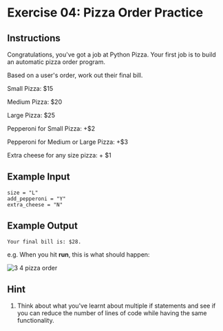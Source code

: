 # Exercise 04: Pizza Order Practice

## Instructions

Congratulations, you've got a job at Python Pizza. Your first job is to build an automatic pizza order program.

Based on a user's order, work out their final bill.

Small Pizza: $15

Medium Pizza: $20

Large Pizza: $25

Pepperoni for Small Pizza: +$2

Pepperoni for Medium or Large Pizza: +$3

Extra cheese for any size pizza: + $1

## Example Input

```
size = "L"
add_pepperoni = "Y"
extra_cheese = "N"
```

## Example Output

```
Your final bill is: $28.
```

e.g. When you hit **run**, this is what should happen:

![3 4 pizza order](https://user-images.githubusercontent.com/50435319/218263642-bbc4936d-514a-4d06-bb78-e5e30e8e2073.gif)

## Hint

1. Think about what you've learnt about multiple if statements and see if you can reduce the number of lines of code while having the same functionality.
